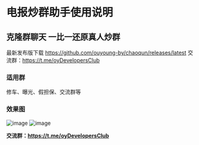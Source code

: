 # 电报炒群助手使用说明 #


## 克隆群聊天 一比一还原真人炒群 ##

最新发布版下载 https://github.com/ouyoung-by/chaoqun/releases/latest
交流群：https://t.me/oyDevelopersClub

### 适用群 ###
修车、曝光、假担保、交流群等

### 效果图 ###

![image](https://github.com/user-attachments/assets/80e7d511-3df1-47f0-8e0f-572ba388be1f)
![image](https://github.com/user-attachments/assets/4a75a1c1-4a2e-43c4-94eb-09db881dcd9e)


**交流群：https://t.me/oyDevelopersClub**
